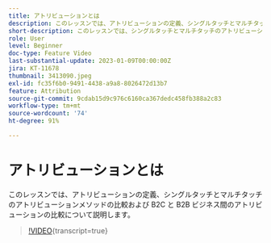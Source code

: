 ```yaml
---
title: アトリビューションとは
description: このレッスンでは、アトリビューションの定義、シングルタッチとマルチタッチのアトリビューションメソッドの比較および B2C と B2B ビジネス間のアトリビューションの比較について説明します。
short-description: このレッスンでは、シングルタッチとマルチタッチのアトリビューションメソッドの比較および B2C と B2B ビジネス間のアトリビューションを比較します。
role: User
level: Beginner
doc-type: Feature Video
last-substantial-update: 2023-01-09T00:00:00Z
jira: KT-11678
thumbnail: 3413090.jpeg
exl-id: fc35f6b0-9491-4438-a9a8-8026472d13b7
feature: Attribution
source-git-commit: 9cdab15d9c976c6160ca367dedc458fb388a2c83
workflow-type: tm+mt
source-wordcount: '74'
ht-degree: 91%

---
```


# アトリビューションとは

このレッスンでは、アトリビューションの定義、シングルタッチとマルチタッチのアトリビューションメソッドの比較および B2C と B2B ビジネス間のアトリビューションの比較について説明します。

>[!VIDEO](https://video.tv.adobe.com/v/3413090/?learn=on){transcript=true}
